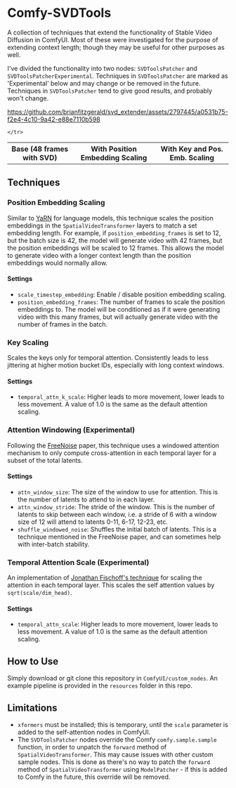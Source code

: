 # Comfy-SVDTools

A collection of techniques that extend the functionality of Stable Video Diffusion in ComfyUI. Most of these were investigated for the purpose of extending context length; though they may be useful for other purposes as well.

I've divided the functionality into two nodes: `SVDToolsPatcher` and `SVDToolsPatcherExperimental`. Techniques in `SVDToolsPatcher` are marked as 'Experimental' below and may change or be removed in the future. Techniques in `SVDToolsPatcher` tend to give good results, and probably won't change.

<table>
  <thead>
		<th>Base (48 frames with SVD)</th>
		<th>With Position Embedding Scaling</th>
		<th>With Key and Pos. Emb. Scaling</th>
	</thead>
	<tr>
		

https://github.com/brianfitzgerald/svd_extender/assets/2797445/a0531b75-f2e4-4c10-9a42-e88e7110b598


	</tr>
</table>

## Techniques

### Position Embedding Scaling

Similar to [YaRN](https://arxiv.org/abs/2309.00071) for language models, this technique scales the position embeddings in the `SpatialVideoTransformer` layers to match a set embedding length. For example, if `position_embedding_frames` is set to 12, but the batch size is 42, the model will generate video with 42 frames, but the position embeddings will be scaled to 12 frames. This allows the model to generate video with a longer context length than the position embeddings would normally allow.



#### Settings

- `scale_timestep_embedding`: Enable / disable position embedding scaling.
- `position_embedding_frames`: The number of frames to scale the position embeddings to. The model will be conditioned as if it were generating video with this many frames, but will actually generate video with the number of frames in the batch.

### Key Scaling

Scales the keys only for temporal attention. Consistently leads to less jittering at higher motion bucket IDs, especially with long context windows.

#### Settings
- `temporal_attn_k_scale`: Higher leads to more movement, lower leads to less movement. A value of 1.0 is the same as the default attention scaling.

### Attention Windowing (Experimental)

Following the [FreeNoise](http://haonanqiu.com/projects/FreeNoise.html) paper, this technique uses a windowed attention mechanism to only compute cross-attention in each temporal layer for a subset of the total latents. 

#### Settings

- `attn_window_size`: The size of the window to use for attention. This is the number of latents to attend to in each layer.
- `attn_window_stride`: The stride of the window. This is the number of latents to skip between each window, i.e. a stride of 6 with a window size of 12 will attend to latents 0-11, 6-17, 12-23, etc.
- `shuffle_windowed_noise`: Shuffles the initial batch of latents. This is a technique mentioned in the FreeNoise paper, and can sometimes help with inter-batch stability.

### Temporal Attention Scale (Experimental)

An implementation of [Jonathan Fischoff's technique](https://jfischoff.github.io/blog/motion_control_with_attention_scaling.html) for scaling the attention in each temporal layer. This scales the self attention values by `sqrt(scale/dim_head)`.

#### Settings
- `temporal_attn_scale`: Higher leads to more movement, lower leads to less movement. A value of 1.0 is the same as the default attention scaling.

## How to Use

Simply download or git clone this repository in `ComfyUI/custom_nodes`. An example pipeline is provided in the `resources` folder in this repo.

## Limitations
- `xformers` must be installed; this is temporary, until the `scale` parameter is added to the self-attention nodes in ComfyUI.
- The `SVDToolsPatcher` nodes override the Comfy `comfy.sample.sample` function, in order to unpatch the `forward` method of `SpatialVideoTransformer`. This may cause issues with other custom sample nodes. This is done as there's no way to patch the `forward` method of `SpatialVideoTransformer` using `ModelPatcher` - if this is added to Comfy in the future, this override will be removed.
